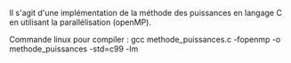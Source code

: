Il s'agit d'une implémentation de la méthode des puissances en langage C en utilisant la parallélisation (openMP).

Commande linux pour compiler : gcc methode_puissances.c -fopenmp -o methode_puissances -std=c99 -lm
